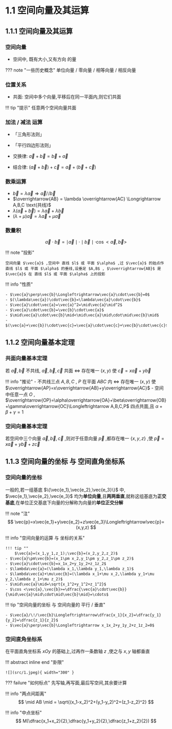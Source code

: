 # 1.1 空间向量及其运算

## 1.1.1 空间向量及其运算

### 空间向量

- 空间中, 既有大小,又有方向 的量

??? note "一些历史概念"
    单位向量 / 零向量 / 相等向量 / 相反向量

### 位置关系

- 共面: 空间中多个向量,平移后在同一平面内,则它们共面

!!! tip "提示"
    任意两个空间向量共面

### 加法 / 减法 运算

- 「三角形法则」
- 「平行四边形法则」

- 交换律: $\vec{a}+\vec{b}=\vec{b}+\vec{a}$
- 结合律: $(\vec{a}+\vec{b})+\vec{c}=\vec{a}+(\vec{b}+\vec{c})$

### 数乘运算

- $\vec{b}=\lambda \vec{a} \Longrightarrow \vec{a} /\!/ \vec{b}$
- $\overrightarrow{AB} = \lambda \overrightarrow{AC} \Longrightarrow A,B,C \text{共线}$
- $\lambda (\vec{a}+\vec{b})=\lambda\vec{a}+\lambda\vec{b}$
- $(\lambda+\mu)\vec{a}=\lambda\vec{a}+\mu\vec{a}$

### 数量积

$$
\vec{a}\cdot \vec{b}=\mid\vec{a}\mid \cdot \mid\vec{b}\mid\cdot\cos<\vec{a},\vec{b}>
$$

!!! note "投影"

    空间向量 $\vec{a}$ ,空间中 直线 $l$ 或 平面 $\alpha$ ,过 $\vec{a}$ 的始点作 直线 $l$ 或 平面 $\alpha$ 的垂线,设垂足 $A,B$ , $\overrightarrow{AB}$ 是 $\vec{a}$ 在 直线 $l$ 或 平面 $\alpha$ 上的投影

!!! info "性质"

    - $\vec{a}\perp\vec{b}\Longleftrightarrow\vec{a}\cdot\vec{b}=0$
    - $(\lambda\vec{a})\cdot\vec{b}=\lambda\vec{a}\cdot\vec{b}$
    - $\vec{a}\cdot\vec{a}=\vec{a}^2=\mid\vec{a}\mid^2$
    - $\vec{a}\cdot\vec{b}=\vec{b}\cdot\vec{a}$
    - $\mid\vec{a}\cdot\vec{b}\mid<\mid\vec{a}\mid\cdot\mid\vec{b}\mid$
    - $(\vec{a}+\vec{b})\cdot\vec{c}=\vec{a}\cdot\vec{c}+\vec{b}\cdot\vec{c}$

## 1.1.2 空间向量基本定理

### 共面向量基本定理

若 $\vec{a},\vec{b}$ 不共线, $\vec{a},\vec{b},\vec{c}$ 共面 $\Longleftrightarrow$ 存在唯一 $(x,y)$ 使 $\vec{c}=x\vec{a}+y\vec{b}$

!!! info "推论"
    - 不共线三点 $A,B,C$ , $P$ 在平面 $ABC$ 内 $\Longleftrightarrow$ 存在唯一 $(x,y)$ 使 $\overrightarrow{AP}=x\overrightarrow{AB}+y\overrightarrow{AC}$
    - 空间中任意一点 $O$ , $\overrightarrow{OP}=\alpha\overrightarrow{OA}+\beta\overrightarrow{OB}+\gamma\overrightarrow{OC}\Longleftrightarrow A,B,C,P$ 四点共面,且 $\alpha+\beta+\gamma=1$

### 空间向量基本定理

若空间中三个向量 $\vec{a},\vec{b},\vec{c}$ ,则对于任意向量 $\vec{p}$ ,都存在唯一 $\{x,y,z\}$ ,使 $\vec{p}=x\vec{a}+y\vec{b}+z\vec{c}$

## 1.1.3 空间向量的坐标 与 空间直角坐标系

### 空间向量的坐标

一般的,若一组基底 $\{\vec{e_1},\vec{e_2},\vec{e_3}\}$ 中, $\vec{e_1},\vec{e_2},\vec{e_3}$ 均为**单位向量**,且**两两垂直**,就称这组基底为**正交基底**,在单位正交基底下向量的分解称为向量的**单位正交分解**

!!! note "注"
    $$
    \vec{p}=x\vec{e_1}+y\vec{e_2}+z\vec{e_3}\Longleftrightarrow\vec{p}=(x,y,z)
    $$

!!! info "空间向量的运算 与 坐标的关系"

    !!! tip ""
        $\vec{a}=(x_1,y_1,z_1);\vec{b}=(x_2,y_2,z_2)$
    - $\vec{a}\pm\vec{b}=(x_1\pm x_2,y_1\pm y_2,z_1\pm z_2)$
    - $\vec{a}\cdot\vec{b}=x_1x_2+y_1y_2+z_1z_2$
    - $\lambda\vec{a}=(\lambda x_1,\lambda y_1,\lambda z_1)$
    - $\lambda\vec{a}+\mu\vec{b}=(\lambda x_1+\mu x_2,\lambda y_1+\mu y_2,\lambda z_1+\mu z_2)$
    - $\mid\vec{a}\mid=\sqrt{x_1^2+y_1^2+z_1^2}$
    - $\cos <\vec{a},\vec{b}>=\dfrac{\vec{a}\cdot\vec{b}}{\mid\vec{a}\mid\cdot\mid\vec{b}\mid}=\cdots$

!!! tip "空间向量的坐标 与 空间向量的 平行 / 垂直"

    - $\vec{a}/\!/\vec{b}\Longleftrightarrow\dfrac{x_1}{x_2}=\dfrac{y_1}{y_2}=\dfrac{z_1}{z_2}$
    - $\vec{a}\perp\vec{b}\Longleftrightarrow x_1x_2+y_1y_2+z_1z_2=0$

### 空间直角坐标系

在平面直角坐标系 $xOy$ 的基础上,过再作一条数轴 $z$ ,使之与 $x,y$ 轴都垂直

!!! abstract inline end "卦限"

    ![](src/1.jpeg){ width="300" }

??? failure "如何标点"
    先写轴,再写面,最后写空间,其余要计算

!!! info "两点间距离"
    $$
    \mid AB \mid = \sqrt{(x_1-x_2)^2+(y_1-y_2)^2+(z_1-z_2)^2}
    $$

!!! info "中点坐标"
    $$
    M(\dfrac{x_1+x_2}{2},\dfrac{y_1+y_2}{2},\dfrac{z_1+z_2}{2})
    $$
